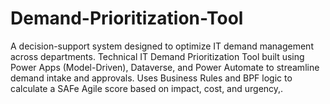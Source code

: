 # Demand-Prioritization-Tool
A decision-support system designed to optimize IT demand management across departments. Technical IT Demand Prioritization Tool built using Power Apps (Model-Driven), Dataverse, and Power Automate to streamline demand intake and approvals. Uses Business Rules and BPF logic to calculate a SAFe Agile score based on impact, cost, and urgency,.
